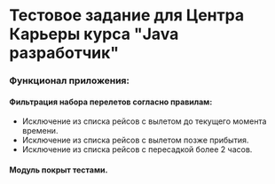 # Тестовое задание для Центра Карьеры курса "Java разработчик"


### Функционал приложения:
#### Фильтрация набора перелетов согласно правилам:
* Исключение из списка рейсов с вылетом до текущего момента времени.
* Исключение из списка рейсов с вылетом позже прибытия.
* Исключение из списка рейсов с пересадкой более 2 часов.

#### Модуль покрыт тестами.

